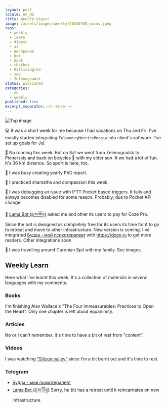 ```yaml
---
layout: post
locale: en_US
title: Weekly digest
image: /assets/images/weekly/20240708_swans.jpeg
tags:
  - weekly
  - learn
  - digest
  - ai
  - выгорание
  - bot
  - book
  - chatbot
  - Kalliningrad
  - sea
  - Zelenogradsk
status: published
categories:
  - en
  - weekly
published: true
excerpt_separator: <!--more-->
---
```

![Top image]({{page.image}})

💻 It was a short week for me because I had vacations on Thu and Fri. I've mostly started integrating `TelemetryMetricsMnesia` into client's software. I've set up goals for Jul. 

🏃 No running this week. But on Sat we went from Zelenogradsk to Pionerskiy and back on bicycles 🚴 with my elder son. It we had a lot of fun. It's 36 km distance. So sport is here, too.

🔬 I was busy creating yearly PhD report. 

🪷  I practiced shamatha and compassion this week.

🤖  I was debugging an issue with IFTT Pocket based triggers. It fails and always becomes disabled for some reason. Probably, due to Pocket API change.

 📿 [Lama Bot (དླ་མ་བོཏ།)](https://t.me/compassion_lama_bot) asked me and other its users to pay for Coze Pro. Since the bot is designed as completely free for its users its time for it to go to retreat and move to other infrastructure. New version is coming. I've integrated [Будда - мой психотерапевт](https://t.me/Buddha_is_my_theropist_ru) with https://dzen.ru to get more readers. Other integrations soon.

🌄 I was travelling around Curonian Spit with my family. See images.

<!--more-->

## Weekly Learn
Here what I've learnt this week. It's a collection of materials  in several languages with my comments.

### Books
I'm  finishing Alan Wallace's "The Four Immeasurables: Practices to Open the Heart". Only one chapter is left about equanimity.

### Articles
No or I can't remember. It's time to have a bit of rest from "content".

### Videos
I was watching ["Silicon valley"](https://en.wikipedia.org/wiki/Silicon_Valley_(TV_series)) since I'm a bit burnt out and it's time to rest.

### Telegram
- [Будда - мой психотерапевт](https://t.me/Buddha_is_my_theropist_ru)
- [Lama Bot (དླ་མ་བོཏ།)](https://t.me/compassion_lama_bot) Sorry, he (it) has a retreat until it reincarnates on new infrastructure.
